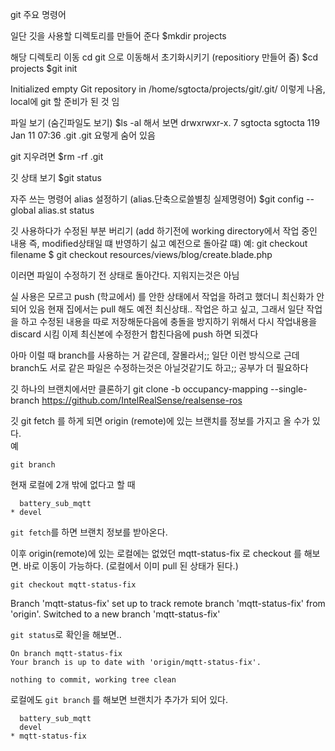 git 주요 명령어

일단 깃을 사용할 디렉토리를 만들어 준다
  $mkdir projects

해당 디렉토리 이동 cd git 으로 이동해서 초기화시키기 (repositiory 만들어 줌)
  $cd projects
  $git init

Initialized empty Git repository in /home/sgtocta/projects/git/.git/
이렇게 나옴, local에 git 할 준비가 된 것 임

파일 보기 (숨긴파일도 보기)
  $ls -al 해서 보면
drwxrwxr-x. 7 sgtocta sgtocta 119 Jan 11 07:36 .git
.git 요렇게 숨어 있음

git 지우려면 
  $rm -rf .git

깃 상태 보기
  $git status

자주 쓰는 명령어 alias 설정하기
(alias.단축으로쓸별칭 실제명령어)
  $git config --global alias.st status

깃 사용하다가 수정된 부분 버리기 
(add 하기전에 working directory에서 작업 중인 내용
즉, modified상태일 떄 반영하기 싫고 예전으로 돌아갈 떄)
예: git checkout filename 
$ git checkout resources/views/blog/create.blade.php

이러면 파일이 수정하기 전 상태로 돌아간다. 지워지는것은 아님

실 사용은 모르고 push (학교에서) 를 안한 상태에서 작업을 하려고 했더니 최신화가 안되어 있음
현재 집에서는 pull 해도 예전 최신상태.. 
작업은 하고 싶고, 그래서 일단 작업을 하고 수정된 내용을 따로 저장해둔다음에 
충돌을 방지하기 위해서 다시 작업내용을 discard 시킴
이제 최신본에 수정한거 합친다음에 push 하면 되겠다

아마 이럴 때 branch를 사용하는 거 같은데, 잘몰라서;; 일단 이런 방식으로 
근데 branch도 서로 같은 파일은 수정하는것은 아닐것같기도 하고;; 공부가 더 필요하다


깃 하나의 브랜치에서만 클론하기
git clone -b occupancy-mapping --single-branch https://github.com/IntelRealSense/realsense-ros


깃 git fetch 를 하게 되면 origin (remote)에 있는 브랜치를 정보를  가지고 올 수가 있다.  
예

```
git branch
```

현재 로컬에 2개 밖에 없다고 할 때
```
  battery_sub_mqtt
* devel
```

`git fetch`를 하면 브랜치 정보를 받아온다. 

이후 origin(remote)에 있는 로컬에는 없었던 mqtt-status-fix 로 checkout 를 해보면. 바로 이동이 가능하다. (로컬에서 이미 pull 된 상태가 된다.)  
```
git checkout mqtt-status-fix 
```
Branch 'mqtt-status-fix' set up to track remote branch 'mqtt-status-fix' from 'origin'.
Switched to a new branch 'mqtt-status-fix'


`git status`로 확인을 해보면..   
```
On branch mqtt-status-fix
Your branch is up to date with 'origin/mqtt-status-fix'.

nothing to commit, working tree clean
```

로컬에도 `git branch` 를 해보면 브랜치가 추가가 되어 있다.
```
  battery_sub_mqtt
  devel
* mqtt-status-fix
```
